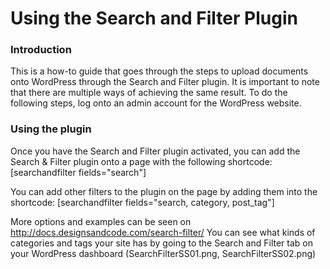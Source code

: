 # Using the Search and Filter Plugin

### Introduction
This is a how-to guide that goes through the steps to upload documents onto WordPress through the Search and Filter plugin. It is important to note that there are multiple ways of achieving the same result. To do the following steps, log onto an admin account for the WordPress website.

### Using the plugin
Once you have the Search and Filter plugin activated, you can add the Search & Filter plugin onto a page with the following shortcode:
[searchandfilter fields="search"]

You can add other filters to the plugin on the page by adding them into the shortcode:
[searchandfilter fields="search, category, post_tag"]

More options and examples can be seen on http://docs.designsandcode.com/search-filter/
You can see what kinds of categories and tags your site has by going to the Search and Filter tab on your WordPress dashboard (SearchFilterSS01.png, SearchFilterSS02.png)
